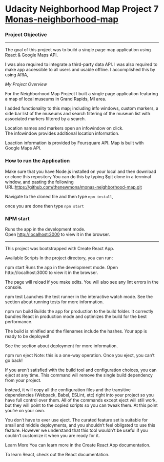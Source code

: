 # Udacity Neighborhood Map Project 7 [Monas-neighborhood-map]( https://github.com/thenewmona/monas-neighborhood-map.git)

### Project Objective 
___________________________
The goal of this project was to build a single page map application using React & Google Maps API.

 I was also required to integrate a third-party data API.
 I was also required to make app accessible to all users and usable offline.
 I accomplished this by using ARIA,

*My Project Overview*

For the Neighborhood Map Project I built a single page application featuring a map of local museums in Grand Rapids, MI area.

 I added functionality to this map; including info windows, custom markers, a side bar list of the museums and search filtering of the museum list with associated markers filtered by a search. 
 
 Location names and markers open an infowindow on click.  
 The infowindow provides additional location information. 
 
 Loaction information is provided by Foursquare API. Map is built with Google Maps API.


### How to run the Application

Make sure that you have Node.js installed on your local and then download or clone this repository 
You can do this by typing $git clone in a terminal window, and pasting the following URL:https://github.com/thenewmona/monas-neighborhood-map.git



Navigate to the cloned file and then type `npm install`, 

once you are done then type `npm start`

### NPM start
Runs the app in the development mode.<br>
Open [http://localhost:3000](http://localhost:3000) to view it in the browser.

 

__________________________________________________________________________________________________________

This project was bootstrapped with Create React App.

Available Scripts
In the project directory, you can run:

npm start
Runs the app in the development mode.
Open http://localhost:3000 to view it in the browser.

The page will reload if you make edits.
You will also see any lint errors in the console.

npm test
Launches the test runner in the interactive watch mode.
See the section about running tests for more information.

npm run build
Builds the app for production to the build folder.
It correctly bundles React in production mode and optimizes the build for the best performance.

The build is minified and the filenames include the hashes.
Your app is ready to be deployed!

See the section about deployment for more information.

npm run eject
Note: this is a one-way operation. Once you eject, you can’t go back!

If you aren’t satisfied with the build tool and configuration choices, you can eject at any time. This command will remove the single build dependency from your project.

Instead, it will copy all the configuration files and the transitive dependencies (Webpack, Babel, ESLint, etc) right into your project so you have full control over them. All of the commands except eject will still work, but they will point to the copied scripts so you can tweak them. At this point you’re on your own.

You don’t have to ever use eject. The curated feature set is suitable for small and middle deployments, and you shouldn’t feel obligated to use this feature. However we understand that this tool wouldn’t be useful if you couldn’t customize it when you are ready for it.

Learn More
You can learn more in the Create React App documentation.

To learn React, check out the React documentation.